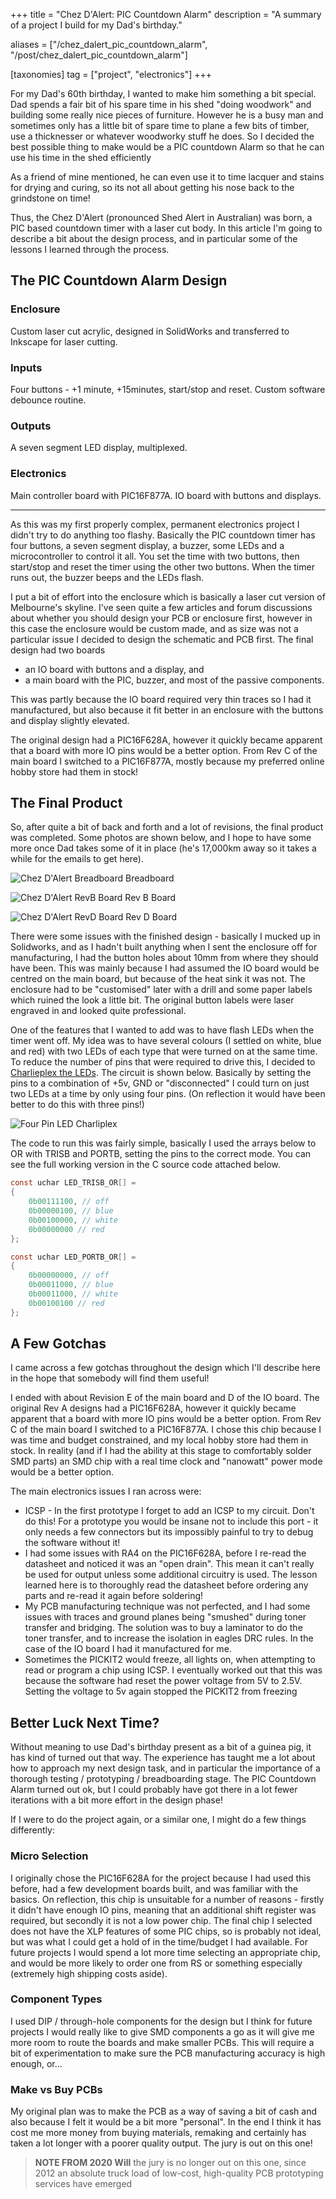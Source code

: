 +++
title = "Chez D'Alert: PIC Countdown Alarm"
description = "A summary of a project I build for my Dad's birthday."

aliases = ["/chez_dalert_pic_countdown_alarm", "/post/chez_dalert_pic_countdown_alarm"]

[taxonomies]
tag = ["project", "electronics"]
+++

For my Dad's 60th birthday, I wanted to make him something a bit special. Dad
spends a fair bit of his spare time in his shed "doing woodwork" and building
some really nice pieces of furniture. However he is a busy man and sometimes
only has a little bit of spare time to plane a few bits of timber, use a
thicknesser or whatever woodworky stuff he does. So I decided the best possible
thing to make would be a PIC countdown Alarm so that he can use his time in the
shed efficiently

As a friend of mine mentioned, he can even use it to time lacquer and stains for
drying and curing, so its not all about getting his nose back to the grindstone
on time!

Thus, the Chez D'Alert (pronounced Shed Alert in Australian) was born, a PIC
based countdown timer with a laser cut body. In this article I'm going to
describe a bit about the design process, and in particular some of the lessons I
learned through the process.

## The PIC Countdown Alarm Design

### Enclosure

Custom laser cut acrylic, designed in SolidWorks and transferred to Inkscape for
laser cutting.

### Inputs

Four buttons - +1 minute, +15minutes, start/stop and reset. Custom software
debounce routine.

### Outputs

A seven segment LED display, multiplexed.

### Electronics

Main controller board with PIC16F877A. IO board with buttons and displays.

---

As this was my first properly complex, permanent electronics project I didn't
try to do anything too flashy. Basically the PIC countdown timer has four
buttons, a seven segment display, a buzzer, some LEDs and a microcontroller to
control it all. You set the time with two buttons, then start/stop and reset the
timer using the other two buttons. When the timer runs out, the buzzer beeps and
the LEDs flash.

I put a bit of effort into the enclosure which is basically a laser cut version
of Melbourne's skyline. I've seen quite a few articles and forum discussions
about whether you should design your PCB or enclosure first, however in this
case the enclosure would be custom made, and as size was not a particular issue
I decided to design the schematic and PCB first. The final design had two boards

- an IO board with buttons and a display, and
- a main board with the PIC, buzzer, and most of the passive components.

This was partly because the IO board required very thin traces so I had it
manufactured, but also because it fit better in an enclosure with the buttons
and display slightly elevated.

The original design had a PIC16F628A, however it quickly became apparent that a
board with more IO pins would be a better option. From Rev C of the main board I
switched to a PIC16F877A, mostly because my preferred online hobby store had
them in stock!

## The Final Product

So, after quite a bit of back and forth and a lot of revisions, the final
product was completed. Some photos are shown below, and I hope to have some more
once Dad takes some of it in place (he's 17,000km away so it takes a while for
the emails to get here).

![Chez D'Alert Breadboard Breadboard](shed-alert-breadboard.jpg)

![Chez D'Alert RevB Board Rev B Board](shed-alert-revb-board.jpg)

![Chez D'Alert RevD Board Rev D Board](shed-alert-revd-board.jpg)

There were some issues with the finished design - basically I mucked up in
Solidworks, and as I hadn't built anything when I sent the enclosure off for
manufacturing, I had the button holes about 10mm from where they should have
been. This was mainly because I had assumed the IO board would be centred on the
main board, but because of the heat sink it was not. The enclosure had to be
"customised" later with a drill and some paper labels which ruined the look a
little bit. The original button labels were laser engraved in and looked quite
professional.

One of the features that I wanted to add was to have flash LEDs when the timer
went off. My idea was to have several colours (I settled on white, blue and red)
with two LEDs of each type that were turned on at the same time. To reduce the
number of pins that were required to drive this, I decided to [Charlieplex the
LEDs](/chez-dalert-pic-countdown-alarm). The circuit is shown below. Basically
by setting the pins to a combination of +5v, GND or "disconnected" I could turn
on just two LEDs at a time by only using four pins. (On reflection it would have
been better to do this with three pins!)

![Four Pin LED Charliplex](led_charlieplex.png)

The code to run this was fairly simple, basically I used the arrays below to OR
with TRISB and PORTB, setting the pins to the correct mode. You can see the full
working version in the C source code attached below.

```c
const uchar LED_TRISB_OR[] =
{
    0b00111100, // off
    0b00000100, // blue
    0b00100000, // white
    0b00000000 // red
};

const uchar LED_PORTB_OR[] =
{
    0b00000000, // off
    0b00011000, // blue
    0b00011000, // white
    0b00100100 // red
};
```

## A Few Gotchas

I came across a few gotchas throughout the design which I'll describe here in
the hope that somebody will find them useful!

I ended with about Revision E of the main board and D of the IO board. The
original Rev A designs had a PIC16F628A, however it quickly became apparent that
a board with more IO pins would be a better option. From Rev C of the main board
I switched to a PIC16F877A. I chose this chip because I was time and budget
constrained, and my local hobby store had them in stock. In reality (and if I
had the ability at this stage to comfortably solder SMD parts) an SMD chip with
a real time clock and "nanowatt" power mode would be a better option.

The main electronics issues I ran across were:

- ICSP - In the first prototype I forget to add an ICSP to my circuit. Don't do
  this! For a prototype you would be insane not to include this port - it only
  needs a few connectors but its impossibly painful to try to debug the software
  without it!
- I had some issues with RA4 on the PIC16F628A, before I re-read the datasheet
  and noticed it was an "open drain". This mean it can't really be used for
  output unless some additional circuitry is used. The lesson learned here is to
  thoroughly read the datasheet before ordering any parts and re-read it again
  before soldering!
- My PCB manufacturing technique was not perfected, and I had some issues with
  traces and ground planes being "smushed" during toner transfer and bridging.
  The solution was to buy a laminator to do the toner transfer, and to increase
  the isolation in eagles DRC rules. In the case of the IO board I had it
  manufactured for me.
- Sometimes the PICKIT2 would freeze, all lights on, when attempting to read or
  program a chip using ICSP. I eventually worked out that this was because the
  software had reset the power voltage from 5V to 2.5V. Setting the voltage to
  5v again stopped the PICKIT2 from freezing
  
## Better Luck Next Time?

Without meaning to use Dad's birthday present as a bit of a guinea pig, it has
kind of turned out that way. The experience has taught me a lot about how to
approach my next design task, and in particular the importance of a thorough
testing / prototyping / breadboarding stage. The PIC Countdown Alarm turned out
ok, but I could probably have got there in a lot fewer iterations with a bit
more effort in the design phase!

If I were to do the project again, or a similar one, I might do a few things
differently:

### Micro Selection

I originally chose the PIC16F628A for the project because I had used this
before, had a few development boards built, and was familiar with the basics. On
reflection, this chip is unsuitable for a number of reasons - firstly it didn't
have enough IO pins, meaning that an additional shift register was required, but
secondly it is not a low power chip. The final chip I selected does not have the
XLP features of some PIC chips, so is probably not ideal, but was what I could
get a hold of in the time/budget I had available. For future projects I would
spend a lot more time selecting an appropriate chip, and would be more likely to
order one from RS or something especially (extremely high shipping costs aside).

### Component Types

I used DIP / through-hole components for the design but I think for future
projects I would really like to give SMD components a go as it will give me more
room to route the boards and make smaller PCBs. This will require a bit of
experimentation to make sure the PCB manufacturing accuracy is high enough,
or...

### Make vs Buy PCBs

My original plan was to make the PCB as a way of saving a bit of cash and also
because I felt it would be a bit more "personal". In the end I think it has cost
me more money from buying materials, remaking and certainly has taken a lot
longer with a poorer quality output. The jury is out on this one!

> **NOTE FROM 2020 Will** the jury is no longer out on this one, since 2012 an absolute truck
> load of low-cost, high-quality PCB prototyping services have emerged
